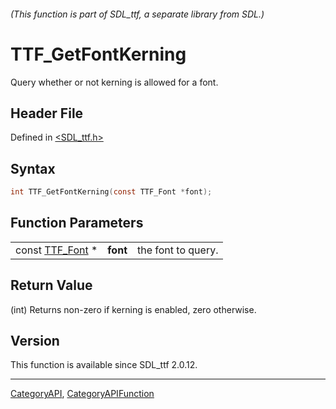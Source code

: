###### (This function is part of SDL_ttf, a separate library from SDL.)
# TTF_GetFontKerning

Query whether or not kerning is allowed for a font.

## Header File

Defined in [<SDL_ttf.h>](https://github.com/libsdl-org/SDL_ttf/blob/SDL2/include/SDL_ttf.h)

## Syntax

```c
int TTF_GetFontKerning(const TTF_Font *font);
```

## Function Parameters

|                              |          |                    |
| ---------------------------- | -------- | ------------------ |
| const [TTF_Font](TTF_Font) * | **font** | the font to query. |

## Return Value

(int) Returns non-zero if kerning is enabled, zero otherwise.

## Version

This function is available since SDL_ttf 2.0.12.

----
[CategoryAPI](CategoryAPI), [CategoryAPIFunction](CategoryAPIFunction)

